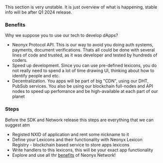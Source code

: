 This section is very unstable. It is just overview of what is happening, stable info will be after Q1 2024 release.

### Benefits
Why we suppose you to use our tech to develop dApps?
- Neonyx Protocol API. This is our way to avoid you doing auth systems, payments, document verifications. Thats all could be done with several lines of code and trusted, as it was developer and tested by hundreds of coders.
- Speed up development. Since you can use pre-defined lexicons, you do not really need to spend a lot of time drawing UI, thinking about how to identify people and etc.
- Decentralization. You apps will be part of big "CDN", using our DHT, PubSub services. You also be using our blockchain full-nodes and API nodes to speed up perfomance and be high-available at each part of our planet

### Steps
Before the SDK and Network release this steps are everything that we can suggest atm
- Registed NXID of application and rent some nickname to it
- Define your Lexicons and their functionality with Neonyx Lexicon Registry - blockchain based service to store apps lexicons
- Write handlers to this lexicons, this will be your exact app functionality
- Explore and use all thr [benefits](#benefits) of Neonyx Network!

